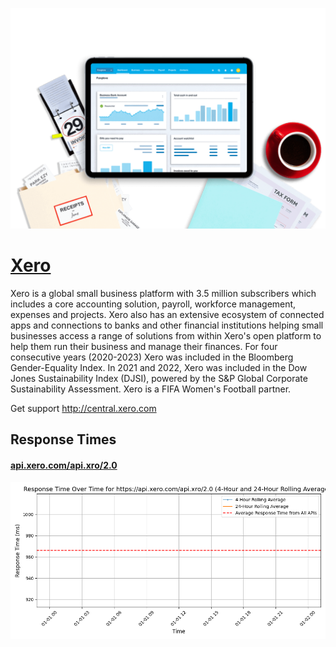 [![Visit Xero](imagePreview.png)](https://xero.com)

# [Xero](https://xero.com)

Xero is a global small business platform with 3.5 million subscribers which includes a core accounting solution, payroll, workforce management, expenses and projects. Xero also has an extensive ecosystem of connected apps and connections to banks and other financial institutions helping small businesses access a range of solutions from within Xero's open platform to help them run their business and manage their finances. For four consecutive years (2020-2023) Xero was included in the Bloomberg Gender-Equality Index. In 2021 and 2022, Xero was included in the Dow Jones Sustainability Index (DJSI), powered by the S&P Global Corporate Sustainability Assessment. Xero is a FIFA Women's Football partner.

Get support http://central.xero.com

## Response Times

#### [api.xero.com/api.xro/2.0](https://api.xero.com/api.xro/2.0)

![api.xero.com/api.xro/2.0](response-time-charts/6170692e7865726f2e636f6d2f6170692e78726f2f322e30.png)
